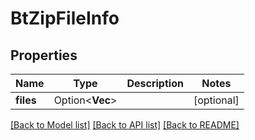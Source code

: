# BtZipFileInfo

## Properties

Name | Type | Description | Notes
------------ | ------------- | ------------- | -------------
**files** | Option<**Vec<String>**> |  | [optional]

[[Back to Model list]](../README.md#documentation-for-models) [[Back to API list]](../README.md#documentation-for-api-endpoints) [[Back to README]](../README.md)


